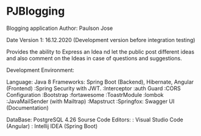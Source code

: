 # PJBlogging
Blogging application
Author: Paulson Jose

Date Version 1: 16.12.2020 (Development version before integration testing)

Provides the ability to Express an Idea nd let the public post different ideas and also comment on the Ideas in case of questions and suggestions.

Development Environment:

Language: Java 8
Frameworks: Spring Boot (Backend), Hibernate, Angular (Frontend)
  :Spring Security with JWT.
  :Interceptor
  :auth Guard
  :CORS Configuration
  :Bootstrap
  :fortawesome
  :ToastrModule
  :lombok
  :JavaMailSender (with Mailtrap)
  :Mapstruct
  :Springfox: Swagger UI (Documentation)
  
  
DataBase: PostgreSQL 4.26
Sourse Code Editors: 
    : Visual Studio Code (Angular)
    : Intellij IDEA (Spring Boot)
